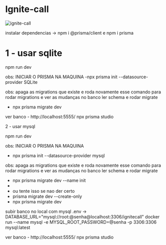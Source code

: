 
# Ignite-call

![ignite-call](https://github.com/highlander08/Ignite-call/assets/38596921/15b658db-fd64-4fdf-8f67-b6bad9e90b7d)


instalar dependencias -> npm i @prisma/client e npm i prisma

# 1 - usar sqlite

npm run dev

obs: INICIAR O PRISMA NA MAQUINA
-npx prisma init --datasource-provider SQLite

obs: apaga as migrations que existe e roda novamente esse comando para rodar migrations e ver as mudanças no banco
ler schema e rodar migrate
- npx prisma migrate dev

ver banco - http://localhost:5555/
npx prisma studio

2 - usar mysql

npm run dev

obs: INICIAR O PRISMA NA MAQUINA
- npx prisma init --datasource-provider mysql



obs: apaga as migrations que existe e roda novamente esse comando para rodar migrations e ver as mudanças no banco
ler schema e rodar migrate
-  npx prisma migrate dev --name init
-  
-  ou tente isso se nao der certo
-  prisma migrate dev --create-only
-   npx prisma migrate dev 

subir banco no local com mysql
.env -> DATABASE_URL="mysql://root:@senha@localhost:3306/ignitecall"
docker run --name mysql -e MYSQL_ROOT_PASSWORD=@senha -p 3306:3306 mysql:latest


ver banco - http://localhost:5555/
npx prisma studio
















